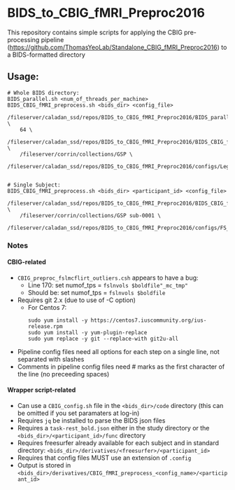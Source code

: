 # BIDS_to_CBIG_fMRI_Preproc2016
This repository contains simple scripts for applying the CBIG pre-processing pipeline (https://github.com/ThomasYeoLab/Standalone_CBIG_fMRI_Preproc2016) to a BIDS-formatted directory

## Usage:
```
# Whole BIDS directory:
BIDS_parallel.sh <num_of_threads_per_machine> BIDS_CBIG_fMRI_preprocess.sh <bids_dir> <config_file>

/fileserver/caladan_ssd/repos/BIDS_to_CBIG_fMRI_Preproc2016/BIDS_parallel.sh \
    64 \
    /fileserver/caladan_ssd/repos/BIDS_to_CBIG_fMRI_Preproc2016/BIDS_CBIG_fMRI_preprocess.sh \
    /fileserver/corrin/collections/GSP \
    /fileserver/caladan_ssd/repos/BIDS_to_CBIG_fMRI_Preproc2016/configs/Legacy.config


# Single Subject:
BIDS_CBIG_fMRI_preprocess.sh <bids_dir> <participant_id> <config_file>

/fileserver/caladan_ssd/repos/BIDS_to_CBIG_fMRI_Preproc2016/BIDS_CBIG_fMRI_preprocess.sh \  
    /fileserver/corrin/collections/GSP sub-0001 \  
    /fileserver/caladan_ssd/repos/BIDS_to_CBIG_fMRI_Preproc2016/configs/FS_to_MNI.config
```

### Notes
#### CBIG-related
- `CBIG_preproc_fslmcflirt_outliers.csh` appears to have a bug:
  - Line 170: set numof_tps = `fslnvols $boldfile"_mc_tmp"`
  - Should be: set numof_tps = `fslnvols $boldfile`
- Requires git 2.x (due to use of -C option)
    - For Centos 7:
        ```
        sudo yum install -y https://centos7.iuscommunity.org/ius-release.rpm
        sudo yum install -y yum-plugin-replace
        sudo yum replace -y git --replace-with git2u-all
        ```
- Pipeline config files need all options for each step on a single line, not separated with slashes
- Comments in pipeline config files need # marks as the first character of the line (no preceeding spaces)
#### Wrapper script-related
- Can use a `CBIG_config.sh` file in the `<bids_dir>/code` directory (this can be omitted if you set paramaters at log-in)
- Requires `jq` be installed to parse the BIDS json files
- Requires a `task-rest_bold.json` either in the study directory or the `<bids_dir>/<participant_id>/func` directory
- Requires freesurfer already available for each subject and in standard directory: `<bids_dir>/derivatives/<freesurfer>/<participant_id>`
- Requires that config files MUST use an extension of `.config`
- Output is stored in `<bids_dir>/derivatives/CBIG_fMRI_preprocess_<config_name>/<participant_id>`
